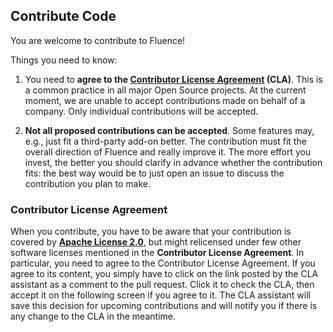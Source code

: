 ## Contribute Code

You are welcome to contribute to Fluence!

Things you need to know:

1.  You need to **agree to the [Contributor License Agreement](https://gist.github.com/fluencelabs-org/3f4cbb3cc14c1c0fb9ad99d8f7316ed7) (CLA)**. This is a common practice in all major Open Source projects. At the current moment, we are unable to accept contributions made on behalf of a company. Only individual contributions will be accepted.

2.  **Not all proposed contributions can be accepted**. Some features may, e.g., just fit a third-party add-on better. The contribution must fit the overall direction of Fluence and really improve it. The more effort you invest, the better you should clarify in advance whether the contribution fits: the best way would be to just open an issue to discuss the contribution you plan to make.

### Contributor License Agreement

When you contribute, you have to be aware that your contribution is covered by **[Apache License 2.0](./LICENSE)**, but might relicensed under few other software licenses mentioned in the **Contributor License Agreement**.  In particular, you need to agree to the Contributor License Agreement. If you agree to its content, you simply have to click on the link posted by the CLA assistant as a comment to the pull request. Click it to check the CLA, then accept it on the following screen if you agree to it. The CLA assistant will save this decision for upcoming contributions and will notify you if there is any change to the CLA in the meantime.